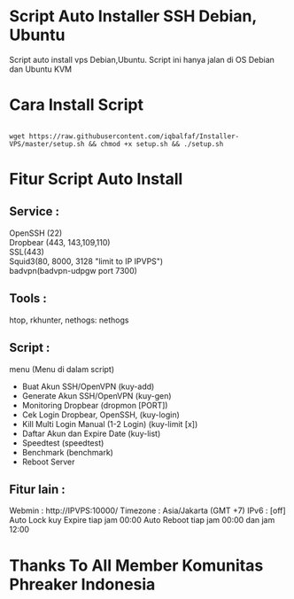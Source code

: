 # Script Auto Installer SSH Debian, Ubuntu
Script auto install vps Debian,Ubuntu.
Script ini hanya jalan di OS Debian dan Ubuntu KVM

# Cara Install Script 
<code>
wget https://raw.githubusercontent.com/iqbalfaf/Installer-VPS/master/setup.sh && chmod +x setup.sh && ./setup.sh
</code>

# Fitur Script Auto Install
Service : 
--------- 
OpenSSH (22) <br>
Dropbear (443, 143,109,110) <br>
SSL(443) <br>
Squid3(80, 8000, 3128 "limit to IP IPVPS") <br>
badvpn(badvpn-udpgw port 7300) <br>
 
Tools : 
------- 
htop, rkhunter, nethogs: nethogs 
 
Script : 
-------- 
menu (Menu di dalam script)
  - Buat Akun SSH/OpenVPN (kuy-add) 
  - Generate Akun SSH/OpenVPN (kuy-gen) 
  - Monitoring Dropbear (dropmon [PORT]) 
  - Cek Login Dropbear, OpenSSH, (kuy-login) 
  - Kill Multi Login Manual (1-2 Login) (kuy-limit [x]) 
  - Daftar Akun dan Expire Date (kuy-list) 
  - Speedtest (speedtest) 
  - Benchmark (benchmark) 
  - Reboot Server 
 
Fitur lain : 
------------ 
Webmin         : http://IPVPS:10000/ 
Timezone       : Asia/Jakarta (GMT +7) 
IPv6           : [off] 
Auto Lock kuy Expire tiap jam 00:00 
Auto Reboot tiap jam 00:00 dan jam 12:00 

# Thanks To All Member Komunitas Phreaker Indonesia
